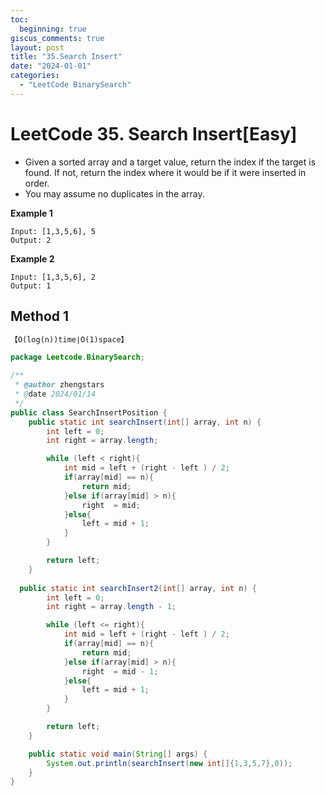 ```yaml
---
toc:
  beginning: true
giscus_comments: true
layout: post
title: "35.Search Insert"
date: "2024-01-01"
categories:
  - "LeetCode BinarySearch"
---
```


# LeetCode 35. Search Insert[Easy]

- Given a sorted array and a target value, return the index if the target is found. If not, return the index where it would be if it were inserted in order.
- You may assume no duplicates in the array.

**Example 1**

```
Input: [1,3,5,6], 5
Output: 2
```

**Example 2**

```
Input: [1,3,5,6], 2
Output: 1
```



## Method 1

```tex
【O(log(n))time∣O(1)space】
```

```java
package Leetcode.BinarySearch;

/**
 * @author zhengstars
 * @date 2024/01/14
 */
public class SearchInsertPosition {
    public static int searchInsert(int[] array, int n) {
        int left = 0;
        int right = array.length;

        while (left < right){
            int mid = left + (right - left ) / 2;
            if(array[mid] == n){
                return mid;
            }else if(array[mid] > n){
                right  = mid;
            }else{
                left = mid + 1;
            }
        }

        return left;
    }
  
  public static int searchInsert2(int[] array, int n) {
        int left = 0;
        int right = array.length - 1;

        while (left <= right){
            int mid = left + (right - left ) / 2;
            if(array[mid] == n){
                return mid;
            }else if(array[mid] > n){
                right  = mid - 1;
            }else{
                left = mid + 1;
            }
        }

        return left;
    }

    public static void main(String[] args) {
        System.out.println(searchInsert(new int[]{1,3,5,7},0));
    }
}

```








